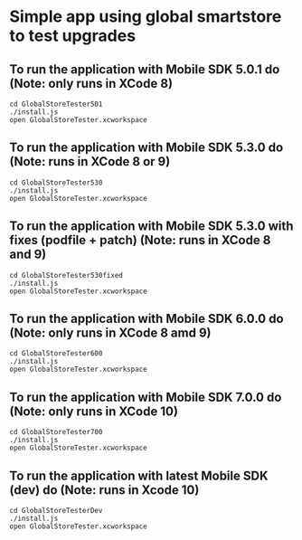 # Simple app using global smartstore to test upgrades

## To run the application with Mobile SDK 5.0.1 do (Note: only runs in XCode 8)
``` shell
cd GlobalStoreTester501
./install.js
open GlobalStoreTester.xcworkspace
```

## To run the application with Mobile SDK 5.3.0 do (Note: runs in XCode 8 or 9)
``` shell
cd GlobalStoreTester530
./install.js
open GlobalStoreTester.xcworkspace
```

## To run the application with Mobile SDK 5.3.0 with fixes (podfile + patch) (Note: runs in XCode 8 and 9)
``` shell
cd GlobalStoreTester530fixed
./install.js
open GlobalStoreTester.xcworkspace
```

## To run the application with Mobile SDK 6.0.0 do (Note: only runs in XCode 8 amd 9)
``` shell
cd GlobalStoreTester600
./install.js
open GlobalStoreTester.xcworkspace
```

## To run the application with Mobile SDK 7.0.0 do (Note: only runs in XCode 10)
``` shell
cd GlobalStoreTester700
./install.js
open GlobalStoreTester.xcworkspace
```

## To run the application with latest Mobile SDK (dev) do (Note: runs in Xcode 10)
``` shell
cd GlobalStoreTesterDev
./install.js
open GlobalStoreTester.xcworkspace
```
